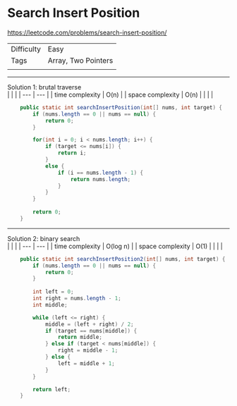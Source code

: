# Search Insert Position

https://leetcode.com/problems/search-insert-position/

|  |  |
|  ---  | ---  |
| Difficulty  | Easy |
| Tags  | Array, Two Pointers |
|  |  |

---

Solution 1: brutal traverse  
|  |  |
|  ---  | ---  |
| time complexity | O(n) |
| space complexity | O(n) |
|  |  |

``` java
	public static int searchInsertPosition(int[] nums, int target) {
		if (nums.length == 0 || nums == null) {
			return 0;
		}

		for(int i = 0; i < nums.length; i++) {
			if (target <= nums[i]) {
				return i;
			}
			else {
				if (i == nums.length - 1) {
					return nums.length;
				}
			}
		}
		
		return 0;
	}
```

---

Solution 2: binary search  
|  |  |
|  ---  | ---  |
| time complexity | O(log n) |
| space complexity | O(1) |
|  |  |

``` java
	public static int searchInsertPosition2(int[] nums, int target) {
		if (nums.length == 0 || nums == null) {
			return 0;
		}
		
		int left = 0;
		int right = nums.length - 1;
		int middle;

		while (left <= right) {
			middle = (left + right) / 2;
			if (target == nums[middle]) {
				return middle;
			} else if (target < nums[middle]) {
				right = middle - 1;
			} else {
				left = middle + 1;
			}
		}

		return left;
	}
```